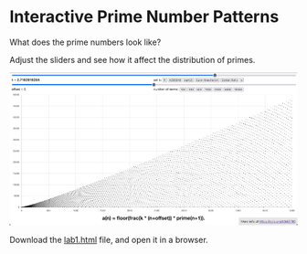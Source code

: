 # Interactive Prime Number Patterns

What does the prime numbers look like?

Adjust the sliders and see how it affect the distribution of primes.

![Visualization of the prime numbers](https://raw.githubusercontent.com/neoneye/interactive-prime-number-patterns/main/lab1-20210607.png)

Download the [lab1.html](lab1.html) file, and open it in a browser.
